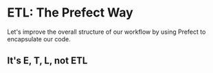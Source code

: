 # ETL: The Prefect Way

Let's improve the overall structure of our workflow by using Prefect to encapsulate our code.

## It's E, T, L, not ETL
